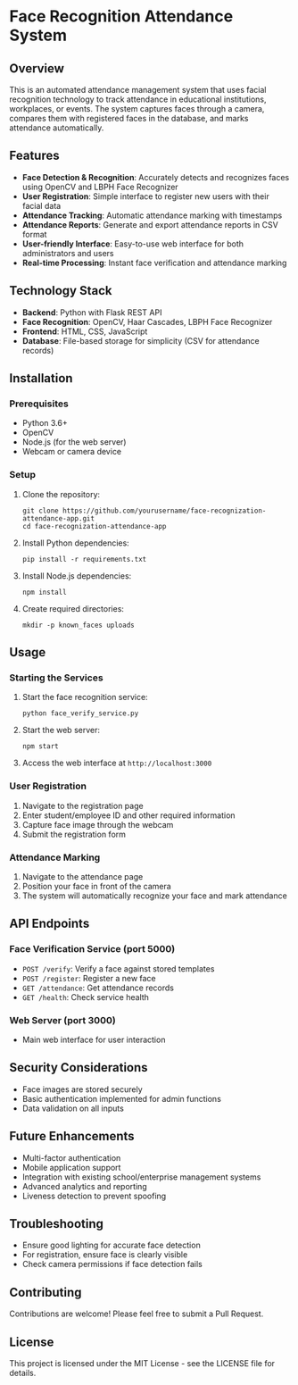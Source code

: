 # Face Recognition Attendance System

## Overview
This is an automated attendance management system that uses facial recognition technology to track attendance in educational institutions, workplaces, or events. The system captures faces through a camera, compares them with registered faces in the database, and marks attendance automatically.

## Features
- **Face Detection & Recognition**: Accurately detects and recognizes faces using OpenCV and LBPH Face Recognizer
- **User Registration**: Simple interface to register new users with their facial data
- **Attendance Tracking**: Automatic attendance marking with timestamps
- **Attendance Reports**: Generate and export attendance reports in CSV format
- **User-friendly Interface**: Easy-to-use web interface for both administrators and users
- **Real-time Processing**: Instant face verification and attendance marking

## Technology Stack
- **Backend**: Python with Flask REST API
- **Face Recognition**: OpenCV, Haar Cascades, LBPH Face Recognizer
- **Frontend**: HTML, CSS, JavaScript
- **Database**: File-based storage for simplicity (CSV for attendance records)

## Installation

### Prerequisites
- Python 3.6+
- OpenCV
- Node.js (for the web server)
- Webcam or camera device

### Setup
1. Clone the repository:
   ```
   git clone https://github.com/yourusername/face-recognization-attendance-app.git
   cd face-recognization-attendance-app
   ```

2. Install Python dependencies:
   ```
   pip install -r requirements.txt
   ```

3. Install Node.js dependencies:
   ```
   npm install
   ```

4. Create required directories:
   ```
   mkdir -p known_faces uploads
   ```

## Usage

### Starting the Services
1. Start the face recognition service:
   ```
   python face_verify_service.py
   ```

2. Start the web server:
   ```
   npm start
   ```

3. Access the web interface at `http://localhost:3000`

### User Registration
1. Navigate to the registration page
2. Enter student/employee ID and other required information
3. Capture face image through the webcam
4. Submit the registration form

### Attendance Marking
1. Navigate to the attendance page
2. Position your face in front of the camera
3. The system will automatically recognize your face and mark attendance

## API Endpoints

### Face Verification Service (port 5000)
- `POST /verify`: Verify a face against stored templates
- `POST /register`: Register a new face
- `GET /attendance`: Get attendance records
- `GET /health`: Check service health

### Web Server (port 3000)
- Main web interface for user interaction

## Security Considerations
- Face images are stored securely
- Basic authentication implemented for admin functions
- Data validation on all inputs

## Future Enhancements
- Multi-factor authentication
- Mobile application support
- Integration with existing school/enterprise management systems
- Advanced analytics and reporting
- Liveness detection to prevent spoofing

## Troubleshooting
- Ensure good lighting for accurate face detection
- For registration, ensure face is clearly visible
- Check camera permissions if face detection fails

## Contributing
Contributions are welcome! Please feel free to submit a Pull Request.

## License
This project is licensed under the MIT License - see the LICENSE file for details.
